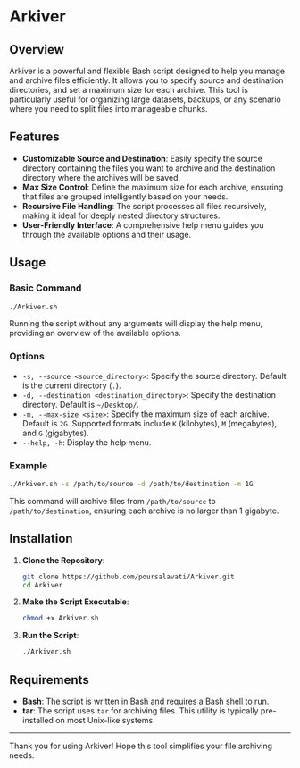 # Arkiver

## Overview

Arkiver is a powerful and flexible Bash script designed to help you manage and archive files efficiently. It allows you to specify source and destination directories, and set a maximum size for each archive. This tool is particularly useful for organizing large datasets, backups, or any scenario where you need to split files into manageable chunks.

## Features

- **Customizable Source and Destination**: Easily specify the source directory containing the files you want to archive and the destination directory where the archives will be saved.
- **Max Size Control**: Define the maximum size for each archive, ensuring that files are grouped intelligently based on your needs.
- **Recursive File Handling**: The script processes all files recursively, making it ideal for deeply nested directory structures.
- **User-Friendly Interface**: A comprehensive help menu guides you through the available options and their usage.

## Usage

### Basic Command

```bash
./Arkiver.sh
```

Running the script without any arguments will display the help menu, providing an overview of the available options.

### Options

- `-s, --source <source_directory>`: Specify the source directory. Default is the current directory (`.`).
- `-d, --destination <destination_directory>`: Specify the destination directory. Default is `~/Desktop/`.
- `-m, --max-size <size>`: Specify the maximum size of each archive. Default is `2G`. Supported formats include `K` (kilobytes), `M` (megabytes), and `G` (gigabytes).
- `--help, -h`: Display the help menu.

### Example

```bash
./Arkiver.sh -s /path/to/source -d /path/to/destination -m 1G
```

This command will archive files from `/path/to/source` to `/path/to/destination`, ensuring each archive is no larger than 1 gigabyte.

## Installation

1. **Clone the Repository**:

    ```bash
    git clone https://github.com/poursalavati/Arkiver.git
    cd Arkiver
    ```

2. **Make the Script Executable**:

    ```bash
    chmod +x Arkiver.sh
    ```

3. **Run the Script**:

    ```bash
    ./Arkiver.sh
    ```

## Requirements

- **Bash**: The script is written in Bash and requires a Bash shell to run.
- **tar**: The script uses `tar` for archiving files. This utility is typically pre-installed on most Unix-like systems.

---

Thank you for using Arkiver! Hope this tool simplifies your file archiving needs.

